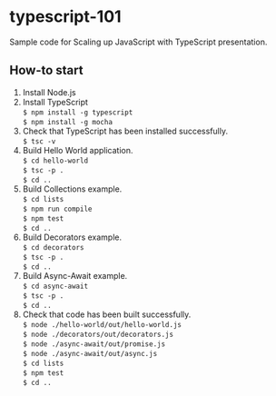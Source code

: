 # typescript-101
Sample code for Scaling up JavaScript with TypeScript presentation.

## How-to start

1. Install Node.js
2. Install TypeScript<br>
```$ npm install -g typescript```<br>
```$ npm install -g mocha```
3. Check that TypeScript has been installed successfully.<br>
```$ tsc -v```
4. Build Hello World application.<br>
```$ cd hello-world```<br>
```$ tsc -p .```<br>
```$ cd ..```
5. Build Collections example.<br>
```$ cd lists```<br>
```$ npm run compile```<br>
```$ npm test```<br>
```$ cd ..```
6. Build Decorators example.<br>
```$ cd decorators```<br>
```$ tsc -p .```<br>
```$ cd ..```
7. Build Async-Await example.<br>
```$ cd async-await```<br>
```$ tsc -p .```<br>
```$ cd ..```
8. Check that code has been built successfully.<br>
```$ node ./hello-world/out/hello-world.js```<br>
```$ node ./decorators/out/decorators.js```<br>
```$ node ./async-await/out/promise.js```<br>
```$ node ./async-await/out/async.js```<br>
```$ cd lists```<br>
```$ npm test```<br>
```$ cd ..```
